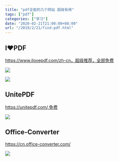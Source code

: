 ```yaml
---
title: "pdf全能的几个网站 超级有用"
tags: ["pdf"]
categories: ["学习"]
date: "2020-02-21T21:00:00+08:00"
url: "/2019/2/21/find-pdf.html"
---
```


## I❤PDF

https://www.ilovepdf.com/zh-cn，超级推荐，全部免费

![](https://doreamon95.oss-cn-chengdu.aliyuncs.com/img/001/sgx20200221121426.png)

![](https://doreamon95.oss-cn-chengdu.aliyuncs.com/img/001/sgx20200221121500.png)

## UnitePDF

https://unitepdf.com/,免费

![](https://doreamon95.oss-cn-chengdu.aliyuncs.com/img/001/sgx20200221121600.png)

## Office-Converter

https://cn.office-converter.com/

![](https://doreamon95.oss-cn-chengdu.aliyuncs.com/img/001/sgx20200221121707.png)